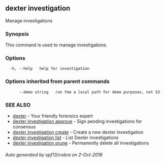 ## dexter investigation

Manage investigations

### Synopsis


This command is used to manage investigations.

### Options

```
  -h, --help   help for investigation
```

### Options inherited from parent commands

```
      --demo string   run fom a local path for demo purposes, not S3
```

### SEE ALSO
* [dexter](dexter.md)	 - Your friendly forensics expert
* [dexter investigation approve](dexter_investigation_approve.md)	 - Sign pending investigations for consensus
* [dexter investigation create](dexter_investigation_create.md)	 - Create a new dexter investigation
* [dexter investigation list](dexter_investigation_list.md)	 - List Dexter investigations
* [dexter investigation prune](dexter_investigation_prune.md)	 - Permanently delete all investigations

###### Auto generated by spf13/cobra on 2-Oct-2018

